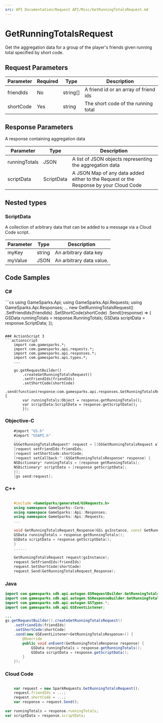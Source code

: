 ```yaml
---
src: API Documentation/Request API/Misc/GetRunningTotalsRequest.md
---
```


# GetRunningTotalsRequest


Get the aggregation data for a group of the player's friends given running total specified by short code.


## Request Parameters

Parameter | Required | Type | Description
--------- | -------- | ---- | -----------
friendIds | No | string[] | A friend id or an array of friend ids
shortCode | Yes | string | The short code of the running total

## Response Parameters


A response containing aggregation data

Parameter | Type | Description
--------- | ---- | -----------
runningTotals | JSON | A list of JSON objects representing the aggregation data
scriptData | ScriptData | A JSON Map of any data added either to the Request or the Response by your Cloud Code

## Nested types

### ScriptData

A collection of arbitrary data that can be added to a message via a Cloud Code script.

Parameter | Type | Description
--------- | ---- | -----------
myKey | string | An arbitrary data key
myValue | JSON | An arbitrary data value.


## Code Samples

<h3>C#</h3>
```cs
	using GameSparks.Api;
	using GameSparks.Api.Requests;
	using GameSparks.Api.Responses;
	...
	new GetRunningTotalsRequest()
		.SetFriendIds(friendIds)
		.SetShortCode(shortCode)
		.Send((response) => {
		GSData runningTotals = response.RunningTotals; 
		GSData scriptData = response.ScriptData; 
		});

```

### ActionScript 3
```actionscript
	import com.gamesparks.*;
	import com.gamesparks.api.requests.*;
	import com.gamesparks.api.responses.*;
	import com.gamesparks.api.types.*;
	...
	
	gs.getRequestBuilder()
	    .createGetRunningTotalsRequest()
		.setFriendIds(friendIds)
		.setShortCode(shortCode)
		.send(function(response:com.gamesparks.api.responses.GetRunningTotalsResponse):void {
		var runningTotals:Object = response.getRunningTotals(); 
		var scriptData:ScriptData = response.getScriptData(); 
		});

```

### Objective-C
```objectivec
	#import "GS.h"
	#import "GSAPI.h"
	...
	GSGetRunningTotalsRequest* request = [[GSGetRunningTotalsRequest alloc] init];
	[request setFriendIds:friendIds;
	[request setShortCode:shortCode;
	[request setCallback:^ (GSGetRunningTotalsResponse* response) {
	NSDictionary* runningTotals = [response getRunningTotals]; 
	NSDictionary* scriptData = [response getScriptData]; 
	}];
	[gs send:request];

```

### C++
```cpp

	#include <GameSparks/generated/GSRequests.h>
	using namespace GameSparks::Core;
	using namespace GameSparks::Api::Responses;
	using namespace GameSparks::Api::Requests;
	...
	
	void GetRunningTotalsRequest_Response(GS& gsInstance, const GetRunningTotalsResponse& response) {
	GSData runningTotals = response.getRunningTotals(); 
	GSData scriptData = response.getScriptData(); 
	}
	......
	
	GetRunningTotalsRequest request(gsInstance);
	request.SetFriendIds(friendIds)
	request.SetShortCode(shortCode)
	request.Send(GetRunningTotalsRequest_Response);
```

### Java
```java
import com.gamesparks.sdk.api.autogen.GSRequestBuilder.GetRunningTotalsRequest;
import com.gamesparks.sdk.api.autogen.GSResponseBuilder.GetRunningTotalsResponse;
import com.gamesparks.sdk.api.autogen.GSTypes.*;
import com.gamesparks.sdk.api.GSEventListener;

...
gs.getRequestBuilder().createGetRunningTotalsRequest()
	.setFriendIds(friendIds)
	.setShortCode(shortCode)
	.send(new GSEventListener<GetRunningTotalsResponse>() {
		@Override
		public void onEvent(GetRunningTotalsResponse response) {
			GSData runningTotals = response.getRunningTotals(); 
			GSData scriptData = response.getScriptData(); 
		}
	});

```

### Cloud Code
```javascript

	var request = new SparkRequests.GetRunningTotalsRequest();
	request.friendIds = ...;
	request.shortCode = ...;
	var response = request.Send();
	
var runningTotals = response.runningTotals; 
var scriptData = response.scriptData; 
```


